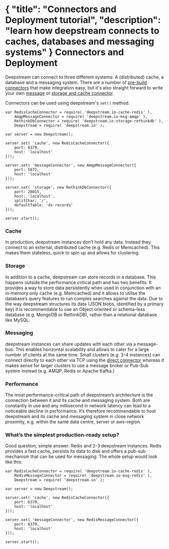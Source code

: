{
	"title": "Connectors and Deployment tutorial",
	"description": "learn how deepstream connects to caches, databases and messaging systems"
}
Connectors and Deployment
===============================

Deepstream can connect to three different systems: A (distributed) cache, a database and a messaging system. There are a number of [pre-build connectors](../download/) that make integration easy, but it's also straight forward to write your own [message](writing-messaging-connector.html) or [storage and cache connector](writing-storage-cache-connector.html).

Connectors can be used using deepstream's `set()` method.

	var RedisCacheConnector = require( 'deepstream.io-cache-redis' ),
		AmqpMessageConnector = require( 'deepstream.io-msg-amqp' ),
		RethinkDbConnector = require( 'deepstream.io-storage-rethinkdb' ),
		Deepstream = require( 'deepstream.io' );

	var server = new Deepstream();

	server.set( 'cache', new RedisCacheConnector({
		port: 6379,
		host: 'localhost' 
	}));

	server.set( 'messageConnector', new AmqpMessageConnector({
		port: 5672,
		host: 'localhost' 
	}));

	server.set( 'storage', new RethinkDbConnector({
		port: 28015,
		host: 'localhost',
		splitChar: '/',
		defaultTable: 'ds-records'
	}));

	server.start();


### Cache
In production, deepstream instances don’t hold any data. Instead they connect to an external, distributed cache (e.g. Redis or Memcached). This makes them stateless, quick to spin up and allows for clustering.

### Storage
In addition to a cache, deepstream can store records in a database. This happens outside the performance critical path and has two benefits: It provides a way to store data persistently when used in conjunction with an in-memory only cache (e.g. Memcached) and it allows to utilise the database’s query features to run complex searches against the data. Due to the way deepstream structures its data (JSON blobs, identified by a primary key) it is recommendable to use an Object oriented or schema-less database (e.g. MongoDB or RethinkDB), rather than a relational database like MySQL.

### Messaging
deepstream instances can share updates with each other via a message-bus. This enables horizontal scalability and allows to cater for a large number of clients at the same time. Small clusters (e.g. 3-4 instances) can connect directly to each other via TCP using the [direct connector](../download/) whereas it makes sense for larger clusters to use a message broker or Pub-Sub system instead (e.g. AMQP, Redis or Apache Kafka.)

### Performance
The most performance-critical path of deepstream’s architecture is the connection between it and its cache and messaging system. Both are constantly in use and any millisecond in network latency can lead to a noticeable decline in performance. It’s therefore recommendable to host deepstream and its cache and messaging system in close network proximity, e.g. within the same data centre, server or aws-region.

### What’s the simplest production-ready setup?
Good question, simple answer: Redis and 2-3 deepstream instances. Redis provides a fast cache, persists its data to disk and offers a pub-sub mechanism that can be used for messaging. The whole setup would look like this:


	var RedisCacheConnector = require( 'deepstream.io-cache-redis' ),
		RedisMessageConnector = require( 'deepstream.io-msg-redis' ),
		Deepstream = require( 'deepstream.io' );

	var server = new Deepstream();

	server.set( 'cache', new RedisCacheConnector({
		port: 6379,
		host: 'localhost' 
	}));

	server.set( 'messageConnector', new RedisMessageConnector({
		port: 6379,
		host: 'localhost' 
	}));

	server.start();